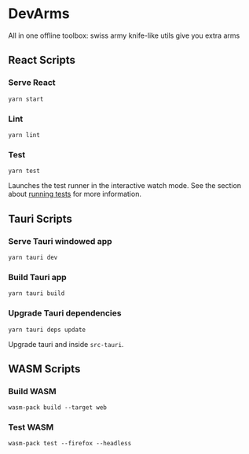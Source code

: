 # DevArms

All in one offline toolbox: swiss army knife-like utils give you extra arms

## React Scripts

### Serve React

```terminal
yarn start
```

### Lint

```terminal
yarn lint
```

### Test

```terminal
yarn test
```

Launches the test runner in the interactive watch mode.
See the section about [running tests](https://facebook.github.io/create-react-app/docs/running-tests) for more information.

## Tauri Scripts

### Serve Tauri windowed app

```terminal
yarn tauri dev
```

### Build Tauri app

```terminal
yarn tauri build
```

### Upgrade Tauri dependencies

```terminal
yarn tauri deps update
```

Upgrade tauri and inside `src-tauri`.

## WASM Scripts

### Build WASM

```terminal
wasm-pack build --target web
```

### Test WASM

```terminal
wasm-pack test --firefox --headless
```
